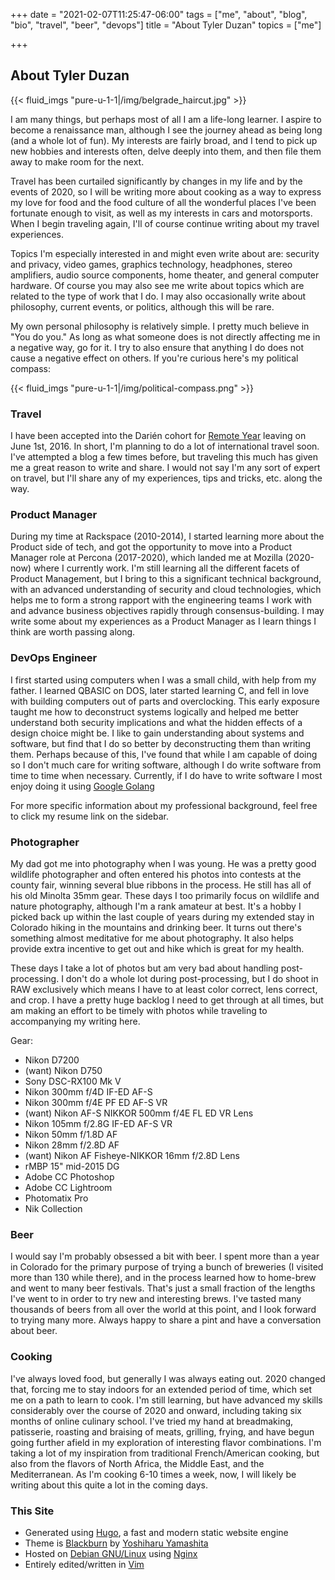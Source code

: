 +++
date = "2021-02-07T11:25:47-06:00"
tags = ["me", "about", "blog", "bio", "travel", "beer", "devops"]
title = "About Tyler Duzan"
topics = ["me"]

+++
## About Tyler Duzan


{{< fluid_imgs "pure-u-1-1|/img/belgrade_haircut.jpg" >}}


I am many things, but perhaps most of all I am a life-long learner.  I aspire to become a renaissance man, although I see the journey ahead as being long (and a whole lot of fun).  My interests are fairly broad, and I tend to pick up new hobbies and interests often, delve deeply into them, and then file them away to make room for the next.

Travel has been curtailed significantly by changes in my life and by the events of 2020, so I will be writing more about cooking as a way to express my love for food and the food culture of all the wonderful places I've been fortunate enough to visit, as well as my interests in cars and motorsports.  When I begin traveling again, I'll of course continue writing about my travel experiences.

Topics I'm especially interested in and might even write about are:
security and privacy, video games, graphics technology, headphones,
stereo amplifiers, audio source components, home theater, and general
computer hardware.  Of course you may also see me write about topics
which are related to the type of work that I do. I may also occasionally
write about philosophy, current events, or politics, although this will
be rare. 

My own personal philosophy is relatively simple.  I pretty much believe
in "You do you."  As long as what someone does is not directly affecting
me in a negative way, go for it.  I try to also ensure that anything I
do does not cause a negative effect on others.  If you're curious here's
my political compass:

{{< fluid_imgs "pure-u-1-1|/img/political-compass.png" >}}


### Travel

I have been accepted into the Darién cohort for [Remote Year](http://www.remoteyear.com/) leaving on June 1st, 2016.  In short, I'm planning to do a lot of international travel soon.  I've attempted a blog a few times before, but traveling this much has given me a great reason to write and share.  I would not say I'm any sort of expert on travel, but I'll share any of my experiences, tips and tricks, etc. along the way.


### Product Manager

During my time at Rackspace (2010-2014), I started learning more about the Product side of tech, and got the opportunity to move into a Product Manager role at Percona (2017-2020), which landed me at Mozilla (2020-now) where I currently work.  I'm still learning all the different facets of Product Management, but I bring to this a significant technical background, with an advanced understanding of security and cloud technologies, which helps me to form a strong rapport with the engineering teams I work with and advance business objectives rapidly through consensus-building.  I may write some about my experiences as a Product Manager as I learn things I think are worth passing along. 

### DevOps Engineer

I first started using computers when I was a small child, with help from my father.  I learned QBASIC on DOS, later started learning C, and fell in love with building computers out of parts and overclocking. This early exposure taught me how to deconstruct systems logically and helped me better understand both security implications and what the hidden effects of a design choice might be.  I like to gain understanding about systems and software, but find that I do so better by deconstructing them than writing them.  Perhaps because of this, I've found that while I am capable of doing so I don't much care for writing software, although I do write software from time to time when necessary.  Currently, if I do have to write software I most enjoy doing it using [Google Golang](http://golang.org/)

For more specific information about my professional background, feel
free to click my resume link on the sidebar.


### Photographer

My dad got me into photography when I was young.  He was a pretty good wildlife photographer and often entered his photos into contests at the county fair, winning several blue ribbons in the process.  He still has all of his old Minolta 35mm gear.  These days I too primarily focus on wildlife and nature photography, although I'm a rank amateur at best. It's a hobby I picked back up within the last couple of years during my extended stay in Colorado hiking in the mountains and drinking beer.  It turns out there's something almost meditative for me about photography. It also helps provide extra incentive to get out and hike which is great for my health.

These days I take a lot of photos but am very bad about handling post-processing.  I don't do a whole lot during post-processing, but I do shoot in RAW exclusively which means I have to at least color correct, lens correct, and crop.  I have a pretty huge backlog I need to get through at all times, but am making an effort to be timely with photos while traveling to accompanying my writing here.

Gear:

- Nikon D7200
- (want) Nikon D750
- Sony DSC-RX100 Mk V
- Nikon 300mm f/4D IF-ED AF-S
- Nikon 300mm f/4E PF ED AF-S VR
- (want) Nikon AF-S NIKKOR 500mm f/4E FL ED VR Lens
- Nikon 105mm f/2.8G IF-ED AF-S VR
- Nikon 50mm f/1.8D AF
- Nikon 28mm f/2.8D AF
- (want) Nikon AF Fisheye-NIKKOR 16mm f/2.8D Lens
- rMBP 15" mid-2015 DG
- Adobe CC Photoshop
- Adobe CC Lightroom
- Photomatix Pro
- Nik Collection

### Beer

I would say I'm probably obsessed a bit with beer.  I spent more than a year in Colorado for the primary purpose of trying a bunch of breweries (I visited more than 130 while there), and in the process learned how to home-brew and went to many beer festivals.  That's just a small fraction of the lengths I've went to in order to try new and interesting brews. I've tasted many thousands of beers from all over the world at this point, and I look forward to trying many more.  Always happy to share a pint and have a conversation about beer.

### Cooking

I've always loved food, but generally I was always eating out.  2020 changed that, forcing me to stay indoors for an extended period of time, which set me on a path to learn to cook.  I'm still learning, but have advanced my skills considerably over the course of 2020 and onward, including taking six months of online culinary school.  I've tried my hand at breadmaking, patisserie, roasting and braising of meats, grilling, frying, and have begun going further afield in my exploration of interesting flavor combinations.  I'm taking a lot of my inspiration from traditional French/American cooking, but also from the flavors of North Africa, the Middle East, and the Mediterranean.  As I'm cooking 6-10 times a week, now, I will likely be writing about this quite a lot in the coming days. 

### This Site

- Generated using [Hugo](//gohugo.io), a fast and modern static website engine
- Theme is [Blackburn](http://themes.gohugo.io/blackburn/) by [Yoshiharu Yamashita](http://yoshiharuyamashita.com/)
- Hosted on [Debian GNU/Linux](http://debian.org/) using [Nginx](http://nginx.org/)
- Entirely edited/written in [Vim](http://www.vim.org/)
